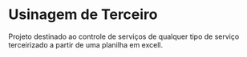 # Usinagem de Terceiro
 Projeto destinado ao controle de serviços de qualquer tipo de serviço terceirizado a partir de uma planilha
 em excell.
